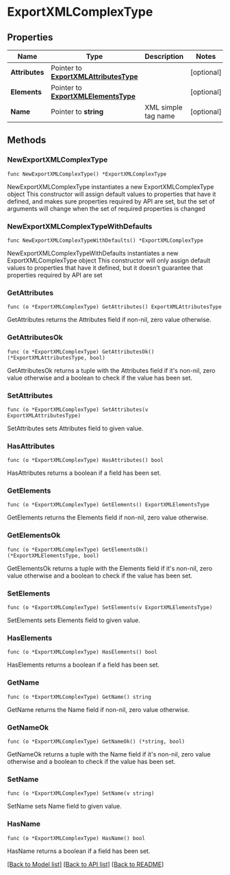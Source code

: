 # ExportXMLComplexType

## Properties

Name | Type | Description | Notes
------------ | ------------- | ------------- | -------------
**Attributes** | Pointer to [**ExportXMLAttributesType**](ExportXMLAttributesType.md) |  | [optional] 
**Elements** | Pointer to [**ExportXMLElementsType**](ExportXMLElementsType.md) |  | [optional] 
**Name** | Pointer to **string** | XML simple tag name | [optional] 

## Methods

### NewExportXMLComplexType

`func NewExportXMLComplexType() *ExportXMLComplexType`

NewExportXMLComplexType instantiates a new ExportXMLComplexType object
This constructor will assign default values to properties that have it defined,
and makes sure properties required by API are set, but the set of arguments
will change when the set of required properties is changed

### NewExportXMLComplexTypeWithDefaults

`func NewExportXMLComplexTypeWithDefaults() *ExportXMLComplexType`

NewExportXMLComplexTypeWithDefaults instantiates a new ExportXMLComplexType object
This constructor will only assign default values to properties that have it defined,
but it doesn't guarantee that properties required by API are set

### GetAttributes

`func (o *ExportXMLComplexType) GetAttributes() ExportXMLAttributesType`

GetAttributes returns the Attributes field if non-nil, zero value otherwise.

### GetAttributesOk

`func (o *ExportXMLComplexType) GetAttributesOk() (*ExportXMLAttributesType, bool)`

GetAttributesOk returns a tuple with the Attributes field if it's non-nil, zero value otherwise
and a boolean to check if the value has been set.

### SetAttributes

`func (o *ExportXMLComplexType) SetAttributes(v ExportXMLAttributesType)`

SetAttributes sets Attributes field to given value.

### HasAttributes

`func (o *ExportXMLComplexType) HasAttributes() bool`

HasAttributes returns a boolean if a field has been set.

### GetElements

`func (o *ExportXMLComplexType) GetElements() ExportXMLElementsType`

GetElements returns the Elements field if non-nil, zero value otherwise.

### GetElementsOk

`func (o *ExportXMLComplexType) GetElementsOk() (*ExportXMLElementsType, bool)`

GetElementsOk returns a tuple with the Elements field if it's non-nil, zero value otherwise
and a boolean to check if the value has been set.

### SetElements

`func (o *ExportXMLComplexType) SetElements(v ExportXMLElementsType)`

SetElements sets Elements field to given value.

### HasElements

`func (o *ExportXMLComplexType) HasElements() bool`

HasElements returns a boolean if a field has been set.

### GetName

`func (o *ExportXMLComplexType) GetName() string`

GetName returns the Name field if non-nil, zero value otherwise.

### GetNameOk

`func (o *ExportXMLComplexType) GetNameOk() (*string, bool)`

GetNameOk returns a tuple with the Name field if it's non-nil, zero value otherwise
and a boolean to check if the value has been set.

### SetName

`func (o *ExportXMLComplexType) SetName(v string)`

SetName sets Name field to given value.

### HasName

`func (o *ExportXMLComplexType) HasName() bool`

HasName returns a boolean if a field has been set.


[[Back to Model list]](../README.md#documentation-for-models) [[Back to API list]](../README.md#documentation-for-api-endpoints) [[Back to README]](../README.md)


